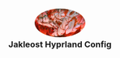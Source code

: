 <h3 align="center">
	<img src="/Readme_Media/avatar.jpg" width="100" alt="Logo" style="border-radius: 50%;"/><br/>
	Jakleost Hyprland Config
</h3>
